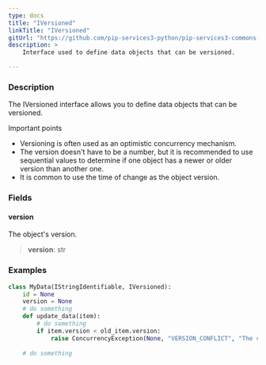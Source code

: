 ```yaml
---
type: docs
title: "IVersioned"
linkTitle: "IVersioned"
gitUrl: "https://github.com/pip-services3-python/pip-services3-commons-python"
description: > 
    Interface used to define data objects that can be versioned.

---
```


### Description

The IVersioned interface allows you to define data objects that can be versioned.

Important points

- Versioning is often used as an optimistic concurrency mechanism.
- The version doesn't have to be a number, but it is recommended to use sequential values to determine if one object has a newer or older version than another one.
- It is common to use the time of change as the object version.

### Fields


#### version
The object's version.
> **version**: str

    
### Examples
```python
class MyData(IStringIdentifiable, IVersioned):
    id = None
    version = None
    # do something
    def update_data(item):
        # do something
        if item.version < old_item.version:
            raise ConcurrencyException(None, "VERSION_CONFLICT", "The change has older version stored args")
    
    # do something
```

</span>
